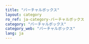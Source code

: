```yaml
---
title: "バーチャルボックス"
layout: category
ro_ref: ja-category-バーチャルボックス
category: "バーチャルボックス"
category_web: "バーチャルボックス"
lang: ja
---
```

